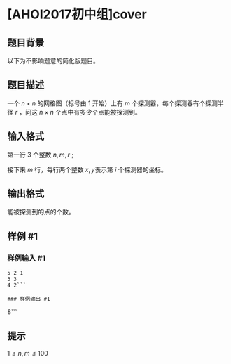 # [AHOI2017初中组]cover

## 题目背景

以下为不影响题意的简化版题目。

## 题目描述

一个 $n\times n$ 的网格图（标号由 $1$ 开始）上有 $m$ 个探测器，每个探测器有个探测半径 $r$ ，问这 $n\times n$ 个点中有多少个点能被探测到。

## 输入格式

第一行 $3$ 个整数 $n,m,r$ ;

接下来 $m$ 行，每行两个整数 $x,y$表示第 $i$ 个探测器的坐标。

## 输出格式

能被探测到的点的个数。

## 样例 #1

### 样例输入 #1
```
5 2 1
3 3
4 2```

### 样例输出 #1

```
8```

## 提示

$1\le n,m\le 100$
